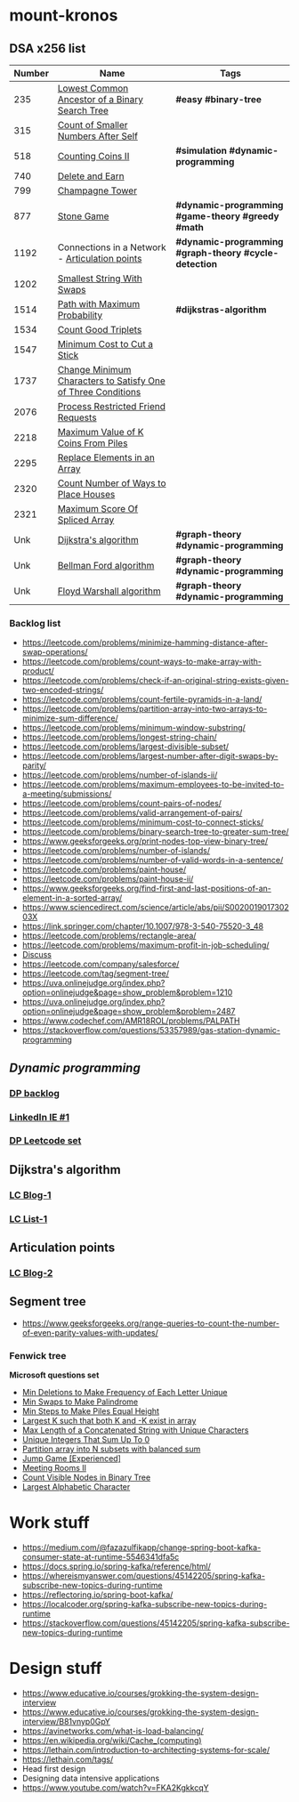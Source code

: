 # mount-kronos

## DSA x256 list

| Number | Name                                                                                                                          | Tags                                                    |
|--------|-------------------------------------------------------------------------------------------------------------------------------|---------------------------------------------------------|
| 235    | [Lowest Common Ancestor of a Binary Search Tree](./LCA/Solution.java)                                                         | **#easy #binary-tree**                                  |
| 315    | [Count of Smaller Numbers After Self](./CountOfSmallerElementsAfterSelf/sol.md)                                               |                                                         |    
| 518    | [Counting Coins II](./CountingcCoins_II/sol.md)                                                                               | **#simulation #dynamic-programming**                    |    
| 740    | [Delete and Earn](./DeleteAndEarn/sol.md)                                                                                     |                                                         |    
| 799    | [Champagne Tower](./ChampagneTower/sol.md)                                                                                    |                                                         |    
| 877    | [Stone Game](./StoneGame/sol.md)                                                                                              | **#dynamic-programming #game-theory #greedy #math**     |    
| 1192   | Connections in a Network - [Articulation points](./ArticulationPoints/sol.md)                                                 | **#dynamic-programming #graph-theory #cycle-detection** |
| 1202   | [Smallest String With Swaps](./SmallestStringWithSwaps/sol.md)                                                                |                                                         |   
| 1514   | [Path with Maximum Probability](./PathWithMaxProbability/sol.md)                                                              | **#dijkstras-algorithm**                                |
| 1534   | [Count Good Triplets](./CountGoodTriplets/Solution.java)                                                                      |                                                         |   
| 1547   | [Minimum Cost to Cut a Stick](./MinimumCostToCutStick/sol.md)                                                                 |                                                         |   
| 1737   | [Change Minimum Characters to Satisfy One of Three Conditions](./ChangeMinimumCharactersToSatisfyOneOfThreeConditions/sol.md) |                                                         |   
| 2076   | [Process Restricted Friend Requests](./ProcessRestrictedFriendRequests/sol.md)                                                |                                                         |   
| 2218   | [Maximum Value of K Coins From Piles](./MaximumValueOfKCoinsFromPiles/sol.md)                                                 |                                                         |   
| 2295   | [Replace Elements in an Array](./ReplaceElementsInAnArray/sol.md)                                                             |                                                         |   
| 2320   | [Count Number of Ways to Place Houses](./CountNumberWaysToPlaceHouses/sol.md)                                                 |                                                         |
| 2321   | [Maximum Score Of Spliced Array](./MaxScoreOfSplicedArray/sol.md)                                                             |                                                         |
| Unk    | [Dijkstra's algorithm](./DijkstrasAlgorithm/sol.md)                                                                           | **#graph-theory #dynamic-programming**                  |
| Unk    | [Bellman Ford algorithm](./BellmanFord/sol.md)                                                                                | **#graph-theory #dynamic-programming**                  |
| Unk    | [Floyd Warshall algorithm](./FloydWarshall/sol.md)                                                                            | **#graph-theory #dynamic-programming**                  |

### Backlog list

- https://leetcode.com/problems/minimize-hamming-distance-after-swap-operations/
- https://leetcode.com/problems/count-ways-to-make-array-with-product/
- https://leetcode.com/problems/check-if-an-original-string-exists-given-two-encoded-strings/
- https://leetcode.com/problems/count-fertile-pyramids-in-a-land/
- https://leetcode.com/problems/partition-array-into-two-arrays-to-minimize-sum-difference/
- https://leetcode.com/problems/minimum-window-substring/
- https://leetcode.com/problems/longest-string-chain/
- https://leetcode.com/problems/largest-divisible-subset/
- https://leetcode.com/problems/largest-number-after-digit-swaps-by-parity/
- https://leetcode.com/problems/number-of-islands-ii/
- https://leetcode.com/problems/maximum-employees-to-be-invited-to-a-meeting/submissions/
- https://leetcode.com/problems/count-pairs-of-nodes/
- https://leetcode.com/problems/valid-arrangement-of-pairs/
- https://leetcode.com/problems/minimum-cost-to-connect-sticks/
- https://leetcode.com/problems/binary-search-tree-to-greater-sum-tree/
- https://www.geeksforgeeks.org/print-nodes-top-view-binary-tree/
- https://leetcode.com/problems/number-of-islands/
- https://leetcode.com/problems/number-of-valid-words-in-a-sentence/
- https://leetcode.com/problems/paint-house/
- https://leetcode.com/problems/paint-house-ii/
- https://www.geeksforgeeks.org/find-first-and-last-positions-of-an-element-in-a-sorted-array/
- https://www.sciencedirect.com/science/article/abs/pii/S002001901730203X
- https://link.springer.com/chapter/10.1007/978-3-540-75520-3_48
- https://leetcode.com/problems/rectangle-area/
- https://leetcode.com/problems/maximum-profit-in-job-scheduling/
- [Discuss](https://leetcode.com/discuss/interview-question?currentPage=1&orderBy=most_relevant&query=heaviest)
- https://leetcode.com/company/salesforce/
- https://leetcode.com/tag/segment-tree/
- https://uva.onlinejudge.org/index.php?option=onlinejudge&page=show_problem&problem=1210
- https://uva.onlinejudge.org/index.php?option=onlinejudge&page=show_problem&problem=2487
- https://www.codechef.com/AMR18ROL/problems/PALPATH
- https://stackoverflow.com/questions/53357989/gas-station-dynamic-programming

## _Dynamic programming_

### [DP backlog](./dynamicProgrammingBacklog.md)
### [LinkedIn IE #1](./linkedInIP.md)
### [DP Leetcode set](https://leetcode.com/explore/learn/card/dynamic-programming/)

## Dijkstra's algorithm

### [LC Blog-1](https://leetcode.com/discuss/interview-question/731911/please-share-dijkstras-algorithm-questions)
### [LC List-1](https://leetcode.com/list/53js48ke/)

## Articulation points

### [LC Blog-2](https://leetcode.com/discuss/general-discussion/709997/questions-based-on-articulation-points-and-bridges/799168)

## Segment tree

- https://www.geeksforgeeks.org/range-queries-to-count-the-number-of-even-parity-values-with-updates/

### Fenwick tree


**Microsoft questions set**

- [Min Deletions to Make Frequency of Each Letter Unique](https://leetcode.com/problems/minimum-deletions-to-make-character-frequencies-unique/)
- [Min Swaps to Make Palindrome](https://leetcode.com/discuss/interview-question/351783/)
- [Min Steps to Make Piles Equal Height](https://leetcode.com/discuss/interview-question/364618/)
- [Largest K such that both K and -K exist in array](https://leetcode.com/discuss/interview-question/406031/)
- [Max Length of a Concatenated String with Unique Characters](https://leetcode.com/problems/maximum-length-of-a-concatenated-string-with-unique-characters/)
- [Unique Integers That Sum Up To 0](https://leetcode.com/problems/find-n-unique-integers-sum-up-to-zero/)
- [Partition array into N subsets with balanced sum](https://leetcode.com/discuss/interview-question/430981/)
- [Jump Game \[Experienced\]](https://leetcode.com/discuss/interview-question/451482/)
- [Meeting Rooms II](https://leetcode.com/problems/meeting-rooms-ii/)
- [Count Visible Nodes in Binary Tree](https://leetcode.com/problems/count-good-nodes-in-binary-tree/)
- [Largest Alphabetic Character](https://leetcode.com/discuss/interview-question/548119/)

# Work stuff

- https://medium.com/@fazazulfikapp/change-spring-boot-kafka-consumer-state-at-runtime-5546341dfa5c
- https://docs.spring.io/spring-kafka/reference/html/
- https://whereismyanswer.com/questions/45142205/spring-kafka-subscribe-new-topics-during-runtime
- https://reflectoring.io/spring-boot-kafka/
- https://localcoder.org/spring-kafka-subscribe-new-topics-during-runtime
- https://stackoverflow.com/questions/45142205/spring-kafka-subscribe-new-topics-during-runtime

# Design stuff

- https://www.educative.io/courses/grokking-the-system-design-interview
- https://www.educative.io/courses/grokking-the-system-design-interview/B81vnyp0GpY
- https://avinetworks.com/what-is-load-balancing/
- https://en.wikipedia.org/wiki/Cache_(computing)
- https://lethain.com/introduction-to-architecting-systems-for-scale/
- https://lethain.com/tags/
- Head first design
- Designing data intensive applications
- https://www.youtube.com/watch?v=FKA2KgkkcqY